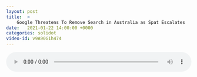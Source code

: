 ```yaml
---
layout: post
title:  >
    Google Threatens To Remove Search in Australia as Spat Escalates
date:   2021-01-22 14:00:00 +0000
categories: solidot
video-id: v9A90G1h474
---
```


<audio src="/assets/d8f57cbb5ad04ec1bbaef6c6968bec15.mp3" style="width: 100%;" controls></audio>

